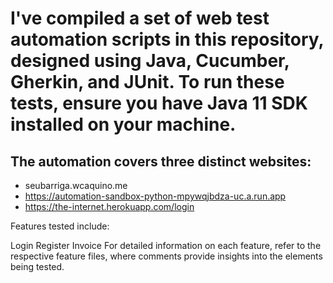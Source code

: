 # I've compiled a set of web test automation scripts in this repository, designed using Java, Cucumber, Gherkin, and JUnit. To run these tests, ensure you have Java 11 SDK installed on your machine.

## The automation covers three distinct websites:

- seubarriga.wcaquino.me
- https://automation-sandbox-python-mpywqjbdza-uc.a.run.app
- https://the-internet.herokuapp.com/login
  
Features tested include:

Login
Register
Invoice
For detailed information on each feature, refer to the respective feature files, where comments provide insights into the elements being tested.

